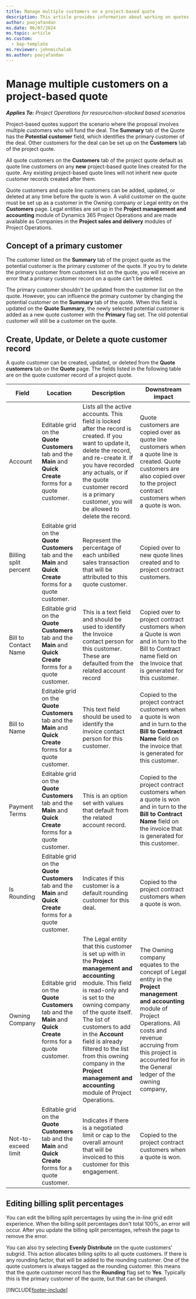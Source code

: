 ```yaml
---
title: Manage multiple customers on a project-based quote
description: This article provides information about working on quotes that involve multiple customers who will fund the project.
author: poojafandan
ms.date: 06/07/2024
ms.topic: article
ms.custom: 
  - bap-template
ms.reviewer: johnmichalak
ms.author: poojafandan
---
```


# Manage multiple customers on a project-based quote

_**Applies To:** Project Operations for resource/non-stocked based scenarios_

Project-based quotes support the scenario where the proposal involves multiple customers who will fund the deal. The **Summary** tab of the Quote has the **Potential customer** field, which identifies the primary customer of the deal. Other customers for the deal can be set up on the **Customers** tab of the project quote.

All quote customers on the **Customers** tab of the project quote default as quote line customers on any **new** project-based quote lines created for the quote. Any existing project-based quote lines will not inherit new quote customer records created after them.

Quote customers and quote line customers can be added, updated, or deleted at any time before the quote is won. A valid customer on the quote must be set up as a customer in the Owning company or Legal entity on the **Customers** page. Legal entities are set up in the **Project management and accounting** module of Dynamics 365 Project Operations and are made available as Companies in the **Project sales and delivery** modules of Project Operations.

## Concept of a primary customer

The customer listed on the **Summary** tab of the project quote as the potential customer is the primary customer of the quote. If you try to delete the primary customer from customers list on the quote, you will receive an error that a primary customer record on a quote can't be deleted.

The primary customer shouldn't be updated from the customer list on the quote. However, you can influence the primary customer by changing the potential customer on the **Summary** tab of the quote. When this field is updated on the **Quote Summary**, the newly selected potential customer is added as a new quote customer with the **Primary** flag set. The old potential customer will still be a customer on the quote.

## Create, Update, or Delete a quote customer record

A quote customer can be created, updated, or deleted from the **Quote customers** tab on the **Quote** page. The fields listed in the following table are on the quote customer record of a project quote.

| **Field** | **Location** | **Description** | **Downstream impact** |
| --- | --- | --- | --- |
| Account | Editable grid on the **Quote Customers** tab and the **Main** and **Quick Create** forms for a quote customer. | Lists all the active accounts. This field is locked after the record is created. If you want to update it, delete the record, and re-create it. If you have recorded any actuals, or if the quote customer record is a primary customer, you will be allowed to delete the record. | Quote customers are copied over as quote line customers when a quote line is created. Quote customers are also copied over to the project contract customers when a quote is won. |
| Billing split percent | Editable grid on the **Quote Customers** tab and the **Main** and **Quick Create** forms for a quote customer. | Represent the percentage of each unbilled sales transaction that will be attributed to this quote customer. | Copied over to new quote lines created and to project contract customers. |
| Bill to Contact Name | Editable grid on the **Quote Customers** tab and the **Main** and **Quick Create** forms for a quote customer. | This is a text field and should be used to identify the Invoice contact person for this customer. These are defaulted from the related account record | Copied over to project contract customers when a Quote is won and in turn to the Bill to Contract name field on the Invoice that is generated for this customer. |
| Bill to Name | Editable grid on the **Quote Customers** tab and the **Main** and **Quick Create** forms for a quote customer. | This text field should be used to identify the invoice contact person for this customer. | Copied to the project contract customers when a quote is won and in turn to the **Bill to Contract Name** field on the invoice that is generated for this customer. |
| Payment Terms | Editable grid on the **Quote Customers** tab and the **Main** and **Quick Create** forms for a quote customer. | This is an option set with values that default from the related account record. | Copied to the project contract customers when a quote is won and in turn to the **Bill to Contract Name** field on the invoice that is generated for this customer. |
| Is Rounding | Editable grid on the **Quote Customers** tab and the **Main** and **Quick Create** forms for a quote customer. | Indicates if this customer is a default rounding customer for this deal. | Copied to the project contract customers when a quote is won. |
| Owning Company | Editable grid on the **Quote Customers** tab and the **Main** and **Quick Create** forms for a quote customer. | The Legal entity that this customer is set up with in the **Project management and accounting** module. This field is read-only and is set to the owning company of the quote itself. The list of customers to add in the **Account** field is already filtered to the list from this owning company in the **Project management and accounting** module of Project Operations. | The Owning company equates to the concept of Legal entity in the **Project management and accounting** module of Project Operations. All costs and revenue accruing from this project is accounted for in the General ledger of the owning company, |
| Not-to-exceed limit | Editable grid on the **Quote Customers** tab and the **Main** and **Quick Create** forms for a quote customer. | Indicates if there is a negotiated limit or cap to the overall amount that will be invoiced to this customer for this engagement. | Copied to the project contract customers when a quote is won. |

## Editing billing split percentages

You can edit the billing split percentages by using the in-line grid edit experience. When the billing split percentages don't total 100%, an error will occur. After you update the billing split percentages, refresh the page to remove the error.

You can also try selecting **Evenly Distribute** on the quote customers' subgrid. This action allocates billing splits to all quote customers. If there is any rounding factor, that will be added to the rounding customer. One of the quote customers is always tagged as the rounding customer. this means that the quote customer record has the **Rounding** flag set to **Yes**. Typically this is the primary customer of the quote, but that can be changed.


[!INCLUDE[footer-include](../includes/footer-banner.md)]
